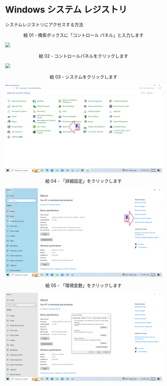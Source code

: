 # Windows システム レジストリ

システムレジストリにアクセスする方法

<div align="center">
絵 01 - 検索ボックスに「コントロール パネル」と入力します
</div>

![](Imagens/Windows-Registro-Modo4-Img01.png)

<div align="center">
絵 02 - コントロールパネルをクリックします
</div>

![](Imagens/Windows-Registro-Modo4-Img02.png)

<div align="center">
絵 03 - システムをクリックします
</div>

![](Imagens/Windows-Registro-Modo4-Img03.png)

<div align="center">
絵 04 - 「詳細設定」をクリックします
</div>

![](Imagens/Windows-Registro-Modo4-Img04.png)

<div align="center">
絵 05 - 「環境変数」をクリックします
</div>

![](Imagens/Windows-Registro-Modo4-Img05.png)